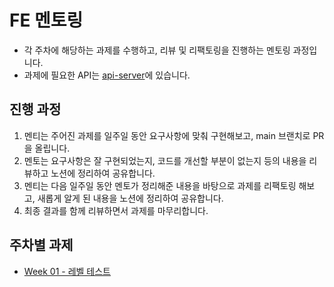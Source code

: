 # FE 멘토링
- 각 주차에 해당하는 과제를 수행하고, 리뷰 및 리팩토링을 진행하는 멘토링 과정입니다.
- 과제에 필요한 API는 [api-server](https://github.com/fe-mentoring/api-server)에 있습니다.

## 진행 과정
1. 멘티는 주어진 과제를 일주일 동안 요구사항에 맞춰 구현해보고, main 브랜치로 PR을 올립니다.
2. 멘토는 요구사항은 잘 구현되었는지, 코드를 개선할 부분이 없는지 등의 내용을 리뷰하고 노션에 정리하여 공유합니다.
3. 멘티는 다음 일주일 동안 멘토가 정리해준 내용을 바탕으로 과제를 리팩토링 해보고, 새롭게 알게 된 내용을 노션에 정리하여 공유합니다.
4. 최종 결과를 함께 리뷰하면서 과제를 마무리합니다.

## 주차별 과제
- [Week 01 - 레벨 테스트](https://github.com/fe-mentoring/assignment/tree/main/week-01)
